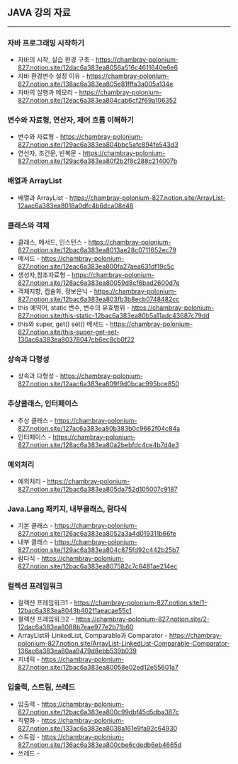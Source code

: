 ## JAVA 강의 자료
---
### 자바 프로그래밍 시작하기
* 자바의 시작, 실습 환경 구축 - https://chambray-polonium-827.notion.site/12dac6a383ea8056a516c4611640e6e6 <br>
* 자바 환경변수 설정 이유 - https://chambray-polonium-827.notion.site/138ac6a383ea805e81fffa3a005a134e <br>
* 자바의 실행과 메모리 - https://chambray-polonium-827.notion.site/12eac6a383ea804cab6cf2f69a106352 <br>

### 변수와 자료형, 연산자, 제어 흐름 이해하기
* 변수와 자료형 - https://chambray-polonium-827.notion.site/129ac6a383ea804bbc5afc894fe543d3 <br>
* 연산자, 조건문, 반복문 - https://chambray-polonium-827.notion.site/129ac6a383ea80f2b2f8c288c214007b <br>

### 배열과 ArrayList
* 배열과 ArrayList - https://chambray-polonium-827.notion.site/ArrayList-12aac6a383ea8018a0dfc4b6dca08e48 <br>

### 클래스와 객체
* 클래스, 메서드, 인스턴스 - https://chambray-polonium-827.notion.site/12bac6a383ea8013ae28c0711652ec79 <br>
* 메서드 - https://chambray-polonium-827.notion.site/12eac6a383ea800fa27aea631df19c5c <br>
* 생성자,참조자료형 - https://chambray-polonium-827.notion.site/128ac6a383ea80059d8cf6bad2600d7e <br>
* 객체지향, 캡슐화, 정보은닉 - https://chambray-polonium-827.notion.site/12bac6a383ea803fb3b8ecb0748482cc <br>
* this 예약어, static 변수, 변수의 유효범위 - https://chambray-polonium-827.notion.site/this-static-12bac6a383ea80b5a11adc43687c79dd <br>
* this와 super, get() set() 메서드 - https://chambray-polonium-827.notion.site/this-super-get-set-130ac6a383ea80378047cb6ec8cb0f22 <br>

### 상속과 다형성
* 상속과 다형성 - https://chambray-polonium-827.notion.site/12aac6a383ea809f9d0bcac995bce850 <br>

### 추상클래스, 인터페이스
* 추상 클래스 -  https://chambray-polonium-827.notion.site/127ac6a383ea80b383b0c9662f04c84a <br>
* 인터페이스 - https://chambray-polonium-827.notion.site/128ac6a383ea80a2bebfdc4ce4b7d4e3 <br>

### 예외처리
* 예외처리 - https://chambray-polonium-827.notion.site/12bac6a383ea805da752d105007c9187 <br>

### Java.Lang 패키지, 내부클래스, 람다식
* 기본 클래스 -  https://chambray-polonium-827.notion.site/126ac6a383ea8052a3a4d019311b66fe <br>
* 내부 클래스 - https://chambray-polonium-827.notion.site/129ac6a383ea804c875fd92c442b25b7 <br>
* 람다식 - https://chambray-polonium-827.notion.site/12bac6a383ea807582c7c6481ae214ec <br>

### 컬렉션 프레임워크
* 컬렉션 프레임워크1 - https://chambray-polonium-827.notion.site/1-12bac6a383ea8043b402f1aeacae55c1 <br>
* 컬렉션 프레임워크2 - https://chambray-polonium-827.notion.site/2-12dac6a383ea8088b7eae977e2b71b60 <br>
* ArrayList와 LinkedList, Comparable과 Comparator - https://chambray-polonium-827.notion.site/ArrayList-LinkedList-Comparable-Comparator-136ac6a383ea80aa9479d8ebb539b039 <br>
* 지네릭 - https://chambray-polonium-827.notion.site/12bac6a383ea80058e02ed12e55601a7 <br>

### 입출력, 스트림, 쓰레드
* 입출력 - https://chambray-polonium-827.notion.site/12bac6a383ea800c99dbf45d5dba387c <br>
* 직렬화 - https://chambray-polonium-827.notion.site/133ac6a383ea8038a161e9fa92c64930 <br>
* 스트림 - https://chambray-polonium-827.notion.site/136ac6a383ea800cbe6cdedb6eb4665d <br>
* 쓰레드 - <br>
